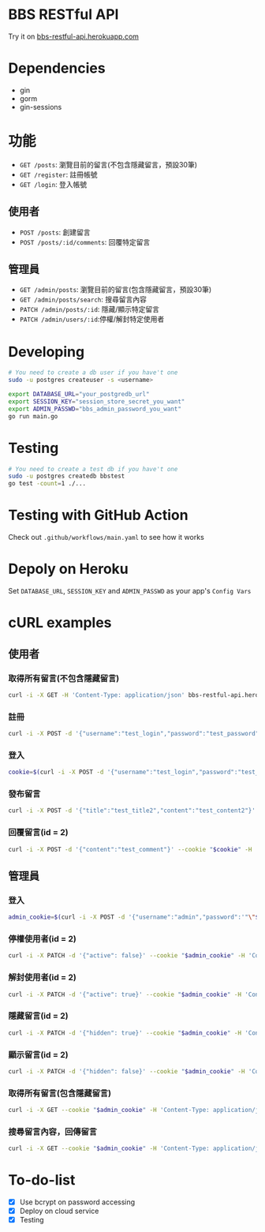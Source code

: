 # BBS RESTful API
Try it on [bbs-restful-api.herokuapp.com](https://bbs-restful-api.herokuapp.com/)
# Dependencies
* gin
* gorm
* gin-sessions
# 功能
* `GET /posts`: 瀏覽目前的留言(不包含隱藏留言，預設30筆)
* `GET /register`: 註冊帳號
* `GET /login`: 登入帳號
## 使用者
* `POST /posts`: 創建留言
* `POST /posts/:id/comments`: 回覆特定留言
## 管理員
* `GET /admin/posts`: 瀏覽目前的留言(包含隱藏留言，預設30筆)
* `GET /admin/posts/search`: 搜尋留言內容
* `PATCH /admin/posts/:id`: 隱藏/顯示特定留言
* `PATCH /admin/users/:id`:停權/解封特定使用者
# Developing
```bash
# You need to create a db user if you have't one
sudo -u postgres createuser -s <username>

export DATABASE_URL="your_postgredb_url"
export SESSION_KEY="session_store_secret_you_want"
export ADMIN_PASSWD="bbs_admin_password_you_want"
go run main.go
```
# Testing
```bash
# You need to create a test db if you have't one
sudo -u postgres createdb bbstest
go test -count=1 ./...
```
# Testing with GitHub Action
Check out `.github/workflows/main.yaml` to see how it works
# Depoly on Heroku
Set `DATABASE_URL`, `SESSION_KEY` and `ADMIN_PASSWD` as your app's `Config Vars`
# cURL examples
## 使用者
### 取得所有留言(不包含隱藏留言)
```bash
curl -i -X GET -H 'Content-Type: application/json' bbs-restful-api.herokuapp.com/posts
```
### 註冊
```bash
curl -i -X POST -d '{"username":"test_login","password":"test_password"}' -H 'Content-Type: application/json' bbs-restful-api.herokuapp.com/register
```
### 登入
```bash
cookie=$(curl -i -X POST -d '{"username":"test_login","password":"test_password"}' -H 'Content-Type: application/json' bbs-restful-api.herokuapp.com/login | grep -Po '(?<=Set-Cookie: ).+(?=\r)')
```
### 發布留言
```bash
curl -i -X POST -d '{"title":"test_title2","content":"test_content2"}' --cookie "$cookie" -H 'Content-Type: application/json' bbs-restful-api.herokuapp.com/posts
```
### 回覆留言(id = 2)
```bash
curl -i -X POST -d '{"content":"test_comment"}' --cookie "$cookie" -H 'Content-Type: application/json' bbs-restful-api.herokuapp.com/posts/2/comments
```

## 管理員
### 登入
```bash
admin_cookie=$(curl -i -X POST -d '{"username":"admin","password":'"\"$ADMIN_PASSWD\""'}' -H 'Content-Type: application/json' bbs-restful-api.herokuapp.com/login | grep -Po '(?<=Set-Cookie: ).+(?=\r)')
```
### 停權使用者(id = 2)
```bash
curl -i -X PATCH -d '{"active": false}' --cookie "$admin_cookie" -H 'Content-Type: application/json' bbs-restful-api.herokuapp.com/admin/users/2
```
### 解封使用者(id = 2)
```bash
curl -i -X PATCH -d '{"active": true}' --cookie "$admin_cookie" -H 'Content-Type: application/json' bbs-restful-api.herokuapp.com/admin/users/2
```
### 隱藏留言(id = 2)
```bash
curl -i -X PATCH -d '{"hidden": true}' --cookie "$admin_cookie" -H 'Content-Type: application/json' bbs-restful-api.herokuapp.com/admin/posts/2
```
### 顯示留言(id = 2)
```bash
curl -i -X PATCH -d '{"hidden": false}' --cookie "$admin_cookie" -H 'Content-Type: application/json' bbs-restful-api.herokuapp.com/admin/posts/2
```
### 取得所有留言(包含隱藏留言)
```bash
curl -i -X GET --cookie "$admin_cookie" -H 'Content-Type: application/json' bbs-restful-api.herokuapp.com/admin/posts
```
### 搜尋留言內容，回傳留言
```bash
curl -i -X GET --cookie "$admin_cookie" -H 'Content-Type: application/json' bbs-restful-api.herokuapp.com/admin/posts/search?keyword="123"
```

# To-do-list
- [x] Use bcrypt on password accessing
- [x] Deploy on cloud service
- [x] Testing
